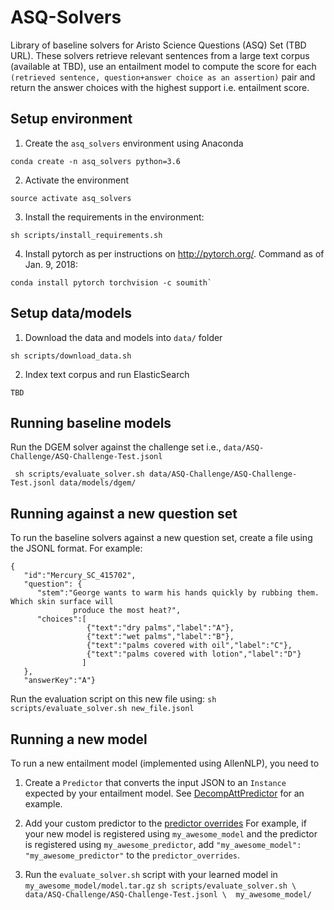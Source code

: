 # ASQ-Solvers
Library of baseline solvers for Aristo Science Questions (ASQ) Set (TBD URL). These solvers 
retrieve relevant sentences from a large text corpus (available at TBD), use an entailment model 
to compute the score for each `(retrieved sentence, question+answer choice as an assertion)` pair
 and return the answer choices with the highest support i.e. entailment score. 
 
 ## Setup environment
 1. Create the `asq_solvers` environment using Anaconda
 
   ```
   conda create -n asq_solvers python=3.6
   ```
 
 2. Activate the environment
 
   ```
   source activate asq_solvers
   ```
 
 3. Install the requirements in the environment: 
 
   ```
   sh scripts/install_requirements.sh
   ```
 
 4. Install pytorch as per instructions on <http://pytorch.org/>. Command as of Jan. 9, 2018:
 
   ```
   conda install pytorch torchvision -c soumith`
   ```
  

 ## Setup data/models
 1. Download the data and models into `data/` folder
  ```
  sh scripts/download_data.sh
  ```
  
 2. Index text corpus and run ElasticSearch
  ```
  TBD
  ``` 
 
 ## Running baseline models
 Run the DGEM solver against the challenge set i.e., `data/ASQ-Challenge/ASQ-Challenge-Test.jsonl`
  
   ```
    sh scripts/evaluate_solver.sh data/ASQ-Challenge/ASQ-Challenge-Test.jsonl data/models/dgem/
   ```
 
 ## Running against a new question set
 To run the baseline solvers against a new question set, create a file using the JSONL format.
 For example:
 ```
 {
    "id":"Mercury_SC_415702",
    "question": {
       "stem":"George wants to warm his hands quickly by rubbing them. Which skin surface will
               produce the most heat?",
       "choices":[
				  {"text":"dry palms","label":"A"},
				  {"text":"wet palms","label":"B"},
				  {"text":"palms covered with oil","label":"C"},
				  {"text":"palms covered with lotion","label":"D"}
                 ]
    },
    "answerKey":"A"}
 ``` 
  Run the evaluation script on this new file using: `sh scripts/evaluate_solver.sh new_file.jsonl`
  
  
 ## Running a new model
  To run a new entailment model (implemented using AllenNLP), you need to 
   1. Create a `Predictor` that converts the input JSON to an `Instance` expected by your 
   entailment model. See [DecompAttPredictor](asq_solvers/service/predictors/decompatt_qa_predictor.py)
   for an example.
     
   2. Add your custom predictor to the [predictor overrides](blob/basic_solver/asq_solvers/commands/__init__.py#L7)
   For example, if your new model is registered using `my_awesome_model` and the predictor is 
   registered using `my_awesome_predictor`, add `"my_awesome_model": "my_awesome_predictor"` to 
   the `predictor_overrides`.
   
   3. Run the `evaluate_solver.sh` script with your learned model in `my_awesome_model/model.tar.gz`
    ```
     sh scripts/evaluate_solver.sh \
        data/ASQ-Challenge/ASQ-Challenge-Test.jsonl \ 
        my_awesome_model/
    ``` 
     

